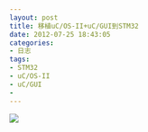 ```yaml
---
layout: post
title: 移植uC/OS-II+uC/GUI到STM32
date: 2012-07-25 18:43:05
categories:
- 日志
tags:
- STM32
- uC/OS-II
- uC/GUI
- 
---
```



![](http://hcd-1.imgbox.com/adhZeN8e.jpg?st=PDF3R7AWgmvUnRCG-ochPQ&e=1389446974)   

 

